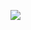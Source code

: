 

![](https://cdn.nlark.com/yuque/0/2024/png/43104311/1727185785377-68b4876b-0437-4219-b49b-c91e9e0f00f0.png)

